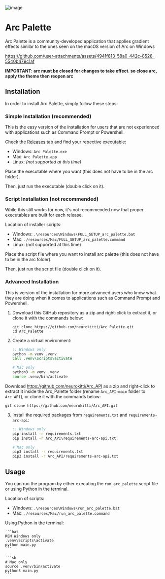 ![image](https://github.com/user-attachments/assets/8a2e4215-93d4-4965-9604-1c49fbc23780)

# Arc Palette

Arc Palette is a community-developed application that applies gradient effects similar to the ones seen on the macOS version of Arc on Windows



https://github.com/user-attachments/assets/4941f813-58a0-442c-8528-5540b479c1af




**IMPORTANT: arc must be closed for changes to take effect. so close arc, apply the theme then reopen arc**
## Installation

In order to install Arc Palette, simply follow these steps:

### Simple Installation (recommended)
This is the easy version of the installation for users that are not experienced with applications such as Command Prompt or Powershell.

Check the [Releases](https://github.com/neurokitti/Arc_Palette/releases) tab and find your repective executable:
- Windows: `Arc Palette.exe`
- Mac: `Arc Palette.app`
- Linux: *(not supported at this time)*

Place the executable where you want (this does not have to be in the arc folder).

Then, just run the executable (double click on it).

### Script Installation (not recommended)
While this still works for now, it's not recommended now that proper executables are built for each release.

Location of installer scripts:
- Windows: `.\resources\Windows\FULL_SETUP_arc_palette.bat`
- Mac: `./resources/Mac/FULL_SETUP_arc_palette.command`
- Linux: (not supported at this time)

Place the script file where you want to install arc palette (this does not have to be in the arc folder).

Then, just run the script file (double click on it).

### Advanced Installation
This is version of the installation for more advanced users who know what they are doing when it comes to applications such as Command Prompt and Powershell.
   
1. Download this GitHub repository as a zip and right-click to extract it, or clone it with the commands below:

    ```
    git clone https://github.com/neurokitti/Arc_Palette.git
    cd Arc_Palette
    ```

2. Create a virtual environment:

    ```bat
	:: Windows only
	python -m venv .venv
    call .venv\Scripts\activate
    ```
	
	```sh
	# Mac only
	python3 -m venv .venv
    source .venv/bin/activate
    ```
 Download https://github.com/neurokitti/Arc_API as a zip and right-click to extract it inside the Arc_Palette folder (rename `Arc_API-main` folder to `Arc_API`), or clone it with the commands below:
   ```
   git clone https://github.com/neurokitti/Arc_API.git
   ```

3. Install the required packages from `requirements.txt` and `requirements-arc-api`:

    ```bat
	:: Windows only
    pip install -r requirements.txt
    pip install -r Arc_API\requirements-arc-api.txt
	```
	
	```sh
	# Mac only
    pip3 install -r requirements.txt
    pip3 install -r Arc_API/requirements-arc-api.txt
    ```

## Usage

You can run the program by either executing the `run_arc_palette` script file or using Python in the terminal.

Location of scripts:
- Windows: `.\resources\Windows\run_arc_palette.bat`
- Mac: `./resources/Mac/run_arc_palette.command`

Using Python in the terminal:

	```bat
	REM Windows only
	.venv\Scripts\activate 
    python main.py
	```

	```sh
	# Mac only
	source .venv/bin/activate
	python3 main.py
	```
